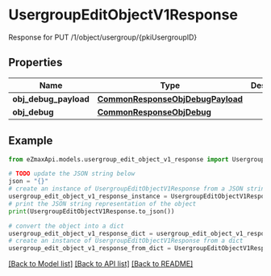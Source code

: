# UsergroupEditObjectV1Response

Response for PUT /1/object/usergroup/{pkiUsergroupID}

## Properties

Name | Type | Description | Notes
------------ | ------------- | ------------- | -------------
**obj_debug_payload** | [**CommonResponseObjDebugPayload**](CommonResponseObjDebugPayload.md) |  | 
**obj_debug** | [**CommonResponseObjDebug**](CommonResponseObjDebug.md) |  | [optional] 

## Example

```python
from eZmaxApi.models.usergroup_edit_object_v1_response import UsergroupEditObjectV1Response

# TODO update the JSON string below
json = "{}"
# create an instance of UsergroupEditObjectV1Response from a JSON string
usergroup_edit_object_v1_response_instance = UsergroupEditObjectV1Response.from_json(json)
# print the JSON string representation of the object
print(UsergroupEditObjectV1Response.to_json())

# convert the object into a dict
usergroup_edit_object_v1_response_dict = usergroup_edit_object_v1_response_instance.to_dict()
# create an instance of UsergroupEditObjectV1Response from a dict
usergroup_edit_object_v1_response_from_dict = UsergroupEditObjectV1Response.from_dict(usergroup_edit_object_v1_response_dict)
```
[[Back to Model list]](../README.md#documentation-for-models) [[Back to API list]](../README.md#documentation-for-api-endpoints) [[Back to README]](../README.md)


